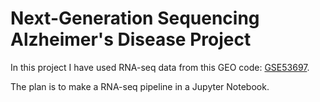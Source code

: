 # Next-Generation Sequencing Alzheimer's Disease Project

In this project I have used RNA-seq data from this GEO code: [GSE53697](https://www.ncbi.nlm.nih.gov/geo/query/acc.cgi?acc=GSE53697).

The plan is to make a RNA-seq pipeline in a Jupyter Notebook.
